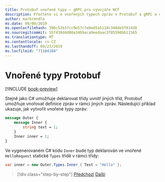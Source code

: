 ```yaml
---
title: Protobuf vnořené typy – gRPC pro vývojáře WCF
description: Přečtěte si o vnořených typech zpráv v Protobuf a gRPC a o tom C#, jak se generují v.
author: markrendle
ms.date: 09/09/2019
ms.openlocfilehash: 39bc52b37cc9e57cfe0ed5a5118c348de5f014d8
ms.sourcegitcommit: 55f438d4d00a34b9aca9eedaac3f85590bb11565
ms.translationtype: MT
ms.contentlocale: cs-CZ
ms.lasthandoff: 09/23/2019
ms.locfileid: "71184188"
---
```

# <a name="protobuf-nested-types"></a>Vnořené typy Protobuf

[!INCLUDE [book-preview](../../../includes/book-preview.md)]

Stejně jako C# umožňuje deklarovat třídy uvnitř jiných tříd, Protobuf umožňuje vnořovat definice zpráv v rámci jiných zpráv. Následující příklad ukazuje, jak vytvořit vnořené typy zpráv:

```protobuf
message Outer {
    message Inner {
        string text = 1;
    }
    Inner inner = 1;
}
```

Ve vygenerovaném C# kódu `Inner` bude typ deklarován ve vnořené `HelloRequest` statické `Types` třídě v rámci třídy:

```csharp
var inner = new Outer.Types.Inner { Text = "Hello" };
```

>[!div class="step-by-step"]
>[Předchozí](protobuf-data-types.md)
>[Další](protobuf-repeated.md)
